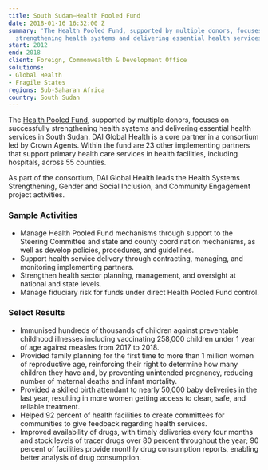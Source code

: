 ```yaml
---
title: South Sudan—Health Pooled Fund
date: 2018-01-16 16:32:00 Z
summary: 'The Health Pooled Fund, supported by multiple donors, focuses on successfully
  strengthening health systems and delivering essential health services in South Sudan. '
start: 2012
end: 2018
client: Foreign, Commonwealth & Development Office
solutions:
- Global Health
- Fragile States
regions: Sub-Saharan Africa
country: South Sudan
---
```


The [Health Pooled Fund](https://medium.com/@HPFSouthSudan), supported by multiple donors, focuses on successfully strengthening health systems and delivering essential health services in South Sudan. DAI Global Health is a core partner in a consortium led by Crown Agents. Within the fund are 23 other implementing partners that support primary health care services in health facilities, including hospitals, across 55 counties.

As part of the consortium, DAI Global Health leads the Health Systems Strengthening, Gender and Social Inclusion, and Community Engagement project activities.

### Sample Activities

* Manage Health Pooled Fund mechanisms through support to the Steering Committee and state and county coordination mechanisms, as well as develop policies, procedures, and guidelines.
* Support health service delivery through contracting, managing, and monitoring implementing partners.
* Strengthen health sector planning, management, and oversight at national and state levels.
* Manage fiduciary risk for funds under direct Health Pooled Fund control.

### Select Results

* Immunised hundreds of thousands of children against preventable childhood illnesses including vaccinating 258,000 children under 1 year of age against measles from 2017 to 2018.
* Provided family planning for the first time to more than 1 million women of reproductive age, reinforcing their right to determine how many children they have and, by preventing unintended pregnancy, reducing number of maternal deaths and infant mortality.
* Provided a skilled birth attendant to nearly 50,000 baby deliveries in the last year, resulting in more women getting access to clean, safe, and reliable treatment.
* Helped 92 percent of health facilities to create committees for communities to give feedback regarding health services.
* Improved availability of drugs, with timely deliveries every four months and stock levels of tracer drugs over 80 percent throughout the year; 90 percent of facilities provide monthly drug consumption reports, enabling better analysis of drug consumption.